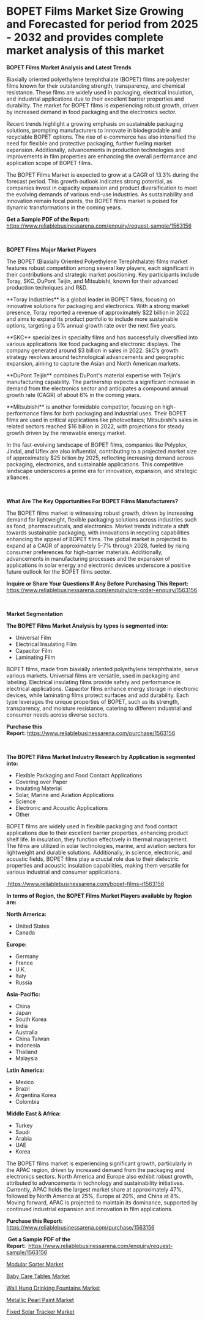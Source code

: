 <p><h1>BOPET Films Market Size Growing and Forecasted for period from 2025 - 2032 and provides complete market analysis of this market</h1></p><p><strong>BOPET Films Market Analysis and Latest Trends</strong></p>
<p><p>Biaxially oriented polyethylene terephthalate (BOPET) films are polyester films known for their outstanding strength, transparency, and chemical resistance. These films are widely used in packaging, electrical insulation, and industrial applications due to their excellent barrier properties and durability. The market for BOPET films is experiencing robust growth, driven by increased demand in food packaging and the electronics sector. </p><p>Recent trends highlight a growing emphasis on sustainable packaging solutions, prompting manufacturers to innovate in biodegradable and recyclable BOPET options. The rise of e-commerce has also intensified the need for flexible and protective packaging, further fueling market expansion. Additionally, advancements in production technologies and improvements in film properties are enhancing the overall performance and application scope of BOPET films.</p><p>The BOPET Films Market is expected to grow at a CAGR of 13.3% during the forecast period. This growth outlook indicates strong potential, as companies invest in capacity expansion and product diversification to meet the evolving demands of various end-use industries. As sustainability and innovation remain focal points, the BOPET films market is poised for dynamic transformations in the coming years.</p></p>
<p><strong>Get a Sample PDF of the Report:&nbsp;</strong> <a href="https://www.reliablebusinessarena.com/enquiry/request-sample/1563156?utm_campaign=3497&utm_medium=2&utm_source=Github&utm_content=ia&utm_term=31032025&utm_id=bopet-films">https://www.reliablebusinessarena.com/enquiry/request-sample/1563156</a></p>
<p>&nbsp;</p>
<p><strong>BOPET Films Major Market Players</strong></p>
<p><p>The BOPET (Biaxially Oriented Polyethylene Terephthalate) films market features robust competition among several key players, each significant in their contributions and strategic market positioning. Key participants include Toray, SKC, DuPont Teijin, and Mitsubishi, known for their advanced production techniques and R&D.</p><p>**Toray Industries** is a global leader in BOPET films, focusing on innovative solutions for packaging and electronics. With a strong market presence, Toray reported a revenue of approximately $22 billion in 2022 and aims to expand its product portfolio to include more sustainable options, targeting a 5% annual growth rate over the next five years.</p><p>**SKC** specializes in specialty films and has successfully diversified into various applications like food packaging and electronic displays. The company generated around $3 billion in sales in 2022. SkC’s growth strategy revolves around technological advancements and geographic expansion, aiming to capture the Asian and North American markets.</p><p>**DuPont Teijin** combines DuPont's material expertise with Teijin's manufacturing capability. The partnership expects a significant increase in demand from the electronics sector and anticipates a compound annual growth rate (CAGR) of about 6% in the coming years.</p><p>**Mitsubishi** is another formidable competitor, focusing on high-performance films for both packaging and industrial uses. Their BOPET films are used in critical applications like photovoltaics; Mitsubishi's sales in related sectors reached $16 billion in 2022, with projections for steady growth driven by the renewable energy market.</p><p>In the fast-evolving landscape of BOPET films, companies like Polyplex, Jindal, and Uflex are also influential, contributing to a projected market size of approximately $25 billion by 2025, reflecting increasing demand across packaging, electronics, and sustainable applications. This competitive landscape underscores a prime era for innovation, expansion, and strategic alliances.</p></p>
<p>&nbsp;</p>
<p><strong>What Are The Key Opportunities For BOPET Films Manufacturers?</strong></p>
<p><p>The BOPET films market is witnessing robust growth, driven by increasing demand for lightweight, flexible packaging solutions across industries such as food, pharmaceuticals, and electronics. Market trends indicate a shift towards sustainable packaging, with innovations in recycling capabilities enhancing the appeal of BOPET films. The global market is projected to expand at a CAGR of approximately 5-7% through 2028, fueled by rising consumer preferences for high-barrier materials. Additionally, advancements in manufacturing processes and the expansion of applications in solar energy and electronic devices underscore a positive future outlook for the BOPET films sector.</p></p>
<p><strong>Inquire or Share Your Questions If Any Before Purchasing This Report:</strong> <a href="https://www.reliablebusinessarena.com/enquiry/pre-order-enquiry/1563156?utm_campaign=3497&utm_medium=2&utm_source=Github&utm_content=ia&utm_term=31032025&utm_id=bopet-films">https://www.reliablebusinessarena.com/enquiry/pre-order-enquiry/1563156</a></p>
<p>&nbsp;</p>
<p><strong>Market Segmentation</strong></p>
<p><strong>The BOPET Films Market Analysis by types is segmented into:</strong></p>
<p><ul><li>Universal Film</li><li>Electrical Insulating Film</li><li>Capacitor Film</li><li>Laminating Film</li></ul></p>
<p><p>BOPET films, made from biaxially oriented polyethylene terephthalate, serve various markets. Universal films are versatile, used in packaging and labeling. Electrical insulating films provide safety and performance in electrical applications. Capacitor films enhance energy storage in electronic devices, while laminating films protect surfaces and add durability. Each type leverages the unique properties of BOPET, such as its strength, transparency, and moisture resistance, catering to different industrial and consumer needs across diverse sectors.</p></p>
<p><strong>Purchase this Report:&nbsp;</strong><a href="https://www.reliablebusinessarena.com/purchase/1563156?utm_campaign=3497&utm_medium=2&utm_source=Github&utm_content=ia&utm_term=31032025&utm_id=bopet-films">https://www.reliablebusinessarena.com/purchase/1563156</a></p>
<p>&nbsp;</p>
<p><strong>The BOPET Films Market Industry Research by Application is segmented into:</strong></p>
<p><ul><li>Flexible Packaging and Food Contact Applications</li><li>Covering over Paper</li><li>Insulating Material</li><li>Solar, Marine and Aviation Applications</li><li>Science</li><li>Electronic and Acoustic Applications</li><li>Other</li></ul></p>
<p><p>BOPET films are widely used in flexible packaging and food contact applications due to their excellent barrier properties, enhancing product shelf life. In insulation, they function effectively in thermal management. The films are utilized in solar technologies, marine, and aviation sectors for lightweight and durable solutions. Additionally, in science, electronic, and acoustic fields, BOPET films play a crucial role due to their dielectric properties and acoustic insulation capabilities, making them versatile for various industrial and consumer applications.</p></p>
<p><a href="https://www.reliablebusinessarena.com/bopet-films-r1563156?utm_campaign=3497&utm_medium=2&utm_source=Github&utm_content=ia&utm_term=31032025&utm_id=bopet-films">&nbsp;https://www.reliablebusinessarena.com/bopet-films-r1563156</a></p>
<p><strong>In terms of Region, the BOPET Films Market Players available by Region are:</strong></p>
<p>
    <p> <strong> North America: </strong>
        <ul>
            <li>United States</li>
            <li>Canada</li>
        </ul>
        </p> 
    <p> <strong> Europe: </strong>
        <ul>
            <li>Germany</li>
            <li>France</li>
            <li>U.K.</li>
            <li>Italy</li>
            <li>Russia</li>
        </ul>
        </p> 
    <p> <strong> Asia-Pacific: </strong>
        <ul>
            <li>China</li>
            <li>Japan</li>
            <li>South Korea</li>
            <li>India</li>
            <li>Australia</li>
            <li>China Taiwan</li>
            <li>Indonesia</li>
            <li>Thailand</li>
            <li>Malaysia</li>
        </ul>
        </p> 
    <p> <strong> Latin America: </strong>
        <ul>
            <li>Mexico</li>
            <li>Brazil</li>
            <li>Argentina Korea</li>
            <li>Colombia</li>
        </ul>
        </p> 
    <p> <strong> Middle East & Africa: </strong>
        <ul>
            <li>Turkey</li>
            <li>Saudi</li>
            <li>Arabia</li>
            <li>UAE</li>
            <li>Korea</li>
        </ul>
    </p>
    </p>
<p><p>The BOPET films market is experiencing significant growth, particularly in the APAC region, driven by increased demand from the packaging and electronics sectors. North America and Europe also exhibit robust growth, attributed to advancements in technology and sustainability initiatives. Currently, APAC holds the largest market share at approximately 47%, followed by North America at 25%, Europe at 20%, and China at 8%. Moving forward, APAC is projected to maintain its dominance, supported by continued industrial expansion and innovation in film applications.</p></p>
<p><strong>Purchase this Report: </strong><a href="https://www.reliablebusinessarena.com/purchase/1563156?utm_campaign=3497&utm_medium=2&utm_source=Github&utm_content=ia&utm_term=31032025&utm_id=bopet-films">https://www.reliablebusinessarena.com/purchase/1563156</a></p>
<p>&nbsp;<strong>Get a Sample PDF of the Report:&nbsp;&nbsp;</strong><a href="https://www.reliablebusinessarena.com/enquiry/request-sample/1563156?utm_campaign=3497&utm_medium=2&utm_source=Github&utm_content=ia&utm_term=31032025&utm_id=bopet-films">https://www.reliablebusinessarena.com/enquiry/request-sample/1563156</a></p>
<p><strong></strong></p>
<p><p><a href="https://www.linkedin.com/pulse/growth-projections-modular-sorter-market-expected-cagr-95-q9mle?utm_campaign=3497&utm_medium=2&utm_source=Github&utm_content=ia&utm_term=31032025&utm_id=bopet-films">Modular Sorter Market</a></p><p><a href="https://www.linkedin.com/pulse/detailed-baby-care-tables-market-trend-analysis-projected-ncgee?utm_campaign=3497&utm_medium=2&utm_source=Github&utm_content=ia&utm_term=31032025&utm_id=bopet-films">Baby Care Tables Market</a></p><p><a href="https://www.linkedin.com/pulse/wall-hung-drinking-fountains-market-analysis-report-competitive-fcx7c?utm_campaign=3497&utm_medium=2&utm_source=Github&utm_content=ia&utm_term=31032025&utm_id=bopet-films">Wall Hung Drinking Fountains Market</a></p><p><a href="https://github.com/prantoblouin/Market-Research-Report-List-1/blob/main/metallic-pearl-paint-market.md?utm_campaign=3497&utm_medium=2&utm_source=Github&utm_content=ia&utm_term=31032025&utm_id=bopet-films">Metallic Pearl Paint Market</a></p><p><a href="https://www.linkedin.com/pulse/fixed-solar-tracker-market-expansion-from-2025-2032-growth-trends-7i0xe?utm_campaign=3497&utm_medium=2&utm_source=Github&utm_content=ia&utm_term=31032025&utm_id=bopet-films">Fixed Solar Tracker Market</a></p></p>